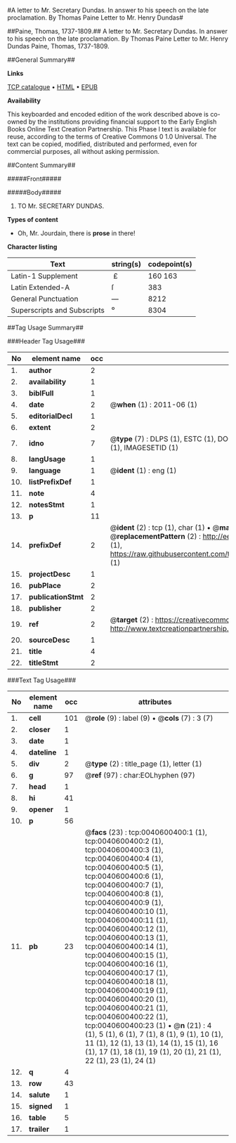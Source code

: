 #A letter to Mr. Secretary Dundas. In answer to his speech on the late proclamation. By Thomas Paine Letter to Mr. Henry Dundas#

##Paine, Thomas, 1737-1809.##
A letter to Mr. Secretary Dundas. In answer to his speech on the late proclamation. By Thomas Paine
Letter to Mr. Henry Dundas
Paine, Thomas, 1737-1809.

##General Summary##

**Links**

[TCP catalogue](http://www.ota.ox.ac.uk/tcp/)  • 
[HTML](http://tei.it.ox.ac.uk/tcp/Texts-HTML/free/004/004809409.html)  • 
[EPUB](http://tei.it.ox.ac.uk/tcp/Texts-EPUB/free/004/004809409.epub)

**Availability**

This keyboarded and encoded edition of the
	       work described above is co-owned by the institutions
	       providing financial support to the Early English Books
	       Online Text Creation Partnership. This Phase I text is
	       available for reuse, according to the terms of Creative
	       Commons 0 1.0 Universal. The text can be copied,
	       modified, distributed and performed, even for
	       commercial purposes, all without asking permission.


##Content Summary##

#####Front#####

#####Body#####

1. TO Mr. SECRETARY DUNDAS.

**Types of content**

  * Oh, Mr. Jourdain, there is **prose** in there!

**Character listing**


|Text|string(s)|codepoint(s)|
|---|---|---|
|Latin-1 Supplement| £|160 163|
|Latin Extended-A|ſ|383|
|General Punctuation|—|8212|
|Superscripts             and Subscripts|⁰|8304|

##Tag Usage Summary##

###Header Tag Usage###

|No|element name|occ|attributes|
|---|---|---|---|
|1.|__author__|2||
|2.|__availability__|1||
|3.|__biblFull__|1||
|4.|__date__|2| @__when__ (1) : 2011-06 (1)|
|5.|__editorialDecl__|1||
|6.|__extent__|2||
|7.|__idno__|7| @__type__ (7) : DLPS (1), ESTC (1), DOCNO (1), TCP (1), GALEDOCNO (1), CONTENTSET (1), IMAGESETID (1)|
|8.|__langUsage__|1||
|9.|__language__|1| @__ident__ (1) : eng (1)|
|10.|__listPrefixDef__|1||
|11.|__note__|4||
|12.|__notesStmt__|1||
|13.|__p__|11||
|14.|__prefixDef__|2| @__ident__ (2) : tcp (1), char (1)  •  @__matchPattern__ (2) : ([0-9\-]+):([0-9IVX]+) (1), (.+) (1)  •  @__replacementPattern__ (2) : http://eebo.chadwyck.com/downloadtiff?vid=$1&page=$2 (1), https://raw.githubusercontent.com/textcreationpartnership/Texts/master/tcpchars.xml#$1 (1)|
|15.|__projectDesc__|1||
|16.|__pubPlace__|2||
|17.|__publicationStmt__|2||
|18.|__publisher__|2||
|19.|__ref__|2| @__target__ (2) : https://creativecommons.org/publicdomain/zero/1.0/ (1), http://www.textcreationpartnership.org/docs/. (1)|
|20.|__sourceDesc__|1||
|21.|__title__|4||
|22.|__titleStmt__|2||


###Text Tag Usage###

|No|element name|occ|attributes|
|---|---|---|---|
|1.|__cell__|101| @__role__ (9) : label (9)  •  @__cols__ (7) : 3 (7)|
|2.|__closer__|1||
|3.|__date__|1||
|4.|__dateline__|1||
|5.|__div__|2| @__type__ (2) : title_page (1), letter (1)|
|6.|__g__|97| @__ref__ (97) : char:EOLhyphen (97)|
|7.|__head__|1||
|8.|__hi__|41||
|9.|__opener__|1||
|10.|__p__|56||
|11.|__pb__|23| @__facs__ (23) : tcp:0040600400:1 (1), tcp:0040600400:2 (1), tcp:0040600400:3 (1), tcp:0040600400:4 (1), tcp:0040600400:5 (1), tcp:0040600400:6 (1), tcp:0040600400:7 (1), tcp:0040600400:8 (1), tcp:0040600400:9 (1), tcp:0040600400:10 (1), tcp:0040600400:11 (1), tcp:0040600400:12 (1), tcp:0040600400:13 (1), tcp:0040600400:14 (1), tcp:0040600400:15 (1), tcp:0040600400:16 (1), tcp:0040600400:17 (1), tcp:0040600400:18 (1), tcp:0040600400:19 (1), tcp:0040600400:20 (1), tcp:0040600400:21 (1), tcp:0040600400:22 (1), tcp:0040600400:23 (1)  •  @__n__ (21) : 4 (1), 5 (1), 6 (1), 7 (1), 8 (1), 9 (1), 10 (1), 11 (1), 12 (1), 13 (1), 14 (1), 15 (1), 16 (1), 17 (1), 18 (1), 19 (1), 20 (1), 21 (1), 22 (1), 23 (1), 24 (1)|
|12.|__q__|4||
|13.|__row__|43||
|14.|__salute__|1||
|15.|__signed__|1||
|16.|__table__|5||
|17.|__trailer__|1||
